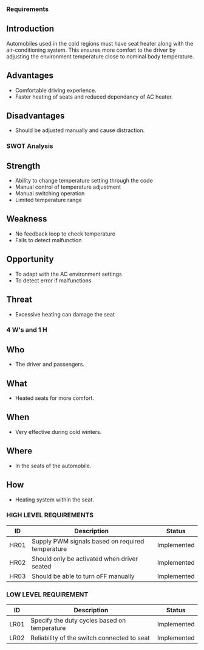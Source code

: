 ### Requirements

## Introduction
Automobiles used in the cold regions must have seat heater along with the air-conditioning system. This ensures more comfort to the driver by adjusting the environment temperature close to nominal body temperature.

## Advantages
* Comfortable driving experience.
* Faster heating of seats and reduced dependancy of AC heater.
## Disadvantages
* Should be adjusted manually and cause distraction.
### SWOT Analysis
## Strength
* Ability to change temperature setting through the code
* Manual control of temperature adjustment
* Manual switching operation
* Limited temperature range
## Weakness
* No feedback loop to check temperature
* Fails to detect malfunction
## Opportunity
* To adapt with the AC environment settings
* To detect error if malfunctions
## Threat
* Excessive heating can damage the seat
### 4 W's and 1 H
## Who
* The driver and passengers.
## What
* Heated seats for more comfort.
## When
* Very effective during cold winters.
## Where
* In the seats of the automobile.
## How
* Heating system within the seat.

### HIGH LEVEL REQUIREMENTS

 | ID  |            Description                            |  Status         |
 |-----|---------------------------------------------------|-----------------|
 |HR01 |Supply PWM signals based on required temperature   | Implemented     |
 |HR02 |Should only be activated when driver seated        | Implemented     |
 |HR03 |Should be able to turn oFF manually                | Implemented     |

 ### LOW LEVEL REQUIREMENT

 | ID  |            Description                            |  Status         |
 |-----|---------------------------------------------------|-----------------|
 |LR01 |Specify the duty cycles based on temperature       | Implemented     |
 |LR02 |Reliability of the switch connected to seat        | Implemented     |
 